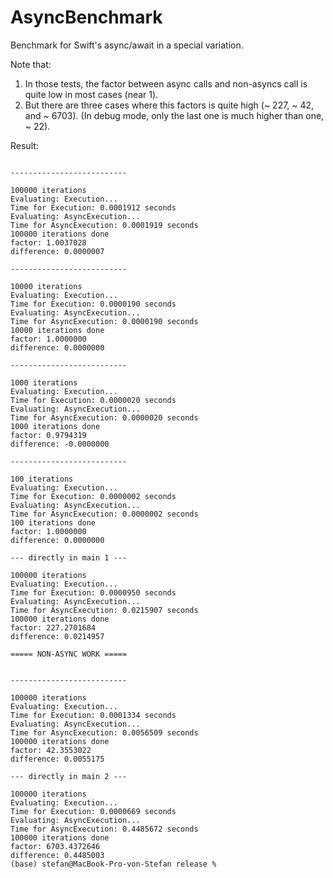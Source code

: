# AsyncBenchmark

Benchmark for Swift's async/await in a special variation.

Note that:

1. In those tests, the factor between async calls and non-asyncs call is quite low in most cases (near 1).
2. But there are three cases where this factors is quite high (~ 227, ~ 42, and ~ 6703). (In debug mode, only the last one is much higher than one, ~ 22).

Result:

```text

--------------------------

100000 iterations
Evaluating: Execution...
Time for Execution: 0.0001912 seconds
Evaluating: AsyncExecution...
Time for AsyncExecution: 0.0001919 seconds
100000 iterations done
factor: 1.0037028
difference: 0.0000007

--------------------------

10000 iterations
Evaluating: Execution...
Time for Execution: 0.0000190 seconds
Evaluating: AsyncExecution...
Time for AsyncExecution: 0.0000190 seconds
10000 iterations done
factor: 1.0000000
difference: 0.0000000

--------------------------

1000 iterations
Evaluating: Execution...
Time for Execution: 0.0000020 seconds
Evaluating: AsyncExecution...
Time for AsyncExecution: 0.0000020 seconds
1000 iterations done
factor: 0.9794319
difference: -0.0000000

--------------------------

100 iterations
Evaluating: Execution...
Time for Execution: 0.0000002 seconds
Evaluating: AsyncExecution...
Time for AsyncExecution: 0.0000002 seconds
100 iterations done
factor: 1.0000000
difference: 0.0000000

--- directly in main 1 ---

100000 iterations
Evaluating: Execution...
Time for Execution: 0.0000950 seconds
Evaluating: AsyncExecution...
Time for AsyncExecution: 0.0215907 seconds
100000 iterations done
factor: 227.2701684
difference: 0.0214957

===== NON-ASYNC WORK =====


--------------------------

100000 iterations
Evaluating: Execution...
Time for Execution: 0.0001334 seconds
Evaluating: AsyncExecution...
Time for AsyncExecution: 0.0056509 seconds
100000 iterations done
factor: 42.3553022
difference: 0.0055175

--- directly in main 2 ---

100000 iterations
Evaluating: Execution...
Time for Execution: 0.0000669 seconds
Evaluating: AsyncExecution...
Time for AsyncExecution: 0.4485672 seconds
100000 iterations done
factor: 6703.4372646
difference: 0.4485003
(base) stefan@MacBook-Pro-von-Stefan release % 

```
